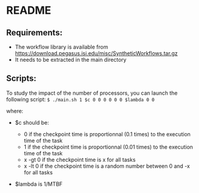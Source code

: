 README
=======

Requirements:
---
* The workflow library is available from https://download.pegasus.isi.edu/misc/SyntheticWorkflows.tar.gz
* It needs to be extracted in the main directory

Scripts:
---
To study the impact of the number of processors, you can launch the following script:
`$ ./main.sh 1 $c 0 0 0 0 0 0 $lambda 0 0`

where:
* $c should be: 
	- 0 if the checkpoint time is proportionnal (0.1 times) to the execution time of the task
	- 1 if the checkpoint time is proportionnal (0.01 times) to the execution time of the task
	- x -gt 0 if the checkpoint time is x for all tasks
	- x -lt 0 if the checkpoint time is a random number between 0 and -x for all tasks

* $lambda is 1/MTBF
